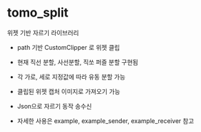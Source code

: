 # tomo_split

위젯 기반 자르기 라이브러리

- path 기반 CustomClipper 로 위젯 클립

- 현재 직선 분할, 사선분할, 직쏘 퍼즐 분할 구현됨

- 각 가로, 세로 지정값에 따라 유동 분할 가능

- 클립된 위젯 캡처 이미지로 가져오기 가능

- Json으로 자르기 동작 송수신

- 자세한 사용은 example, example_sender, example_receiver 참고